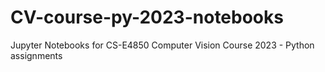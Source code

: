 # CV-course-py-2023-notebooks
Jupyter Notebooks for CS-E4850 Computer Vision Course 2023 - Python assignments
